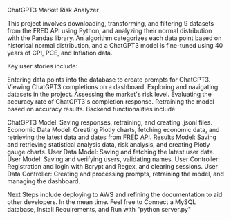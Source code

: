 ChatGPT3 Market Risk Analyzer

This project involves downloading, transforming, and filtering 9 datasets from the FRED API using Python, and analyzing their normal distribution with the Pandas library. An algorithm categorizes each data point based on historical normal distribution, and a ChatGPT3 model is fine-tuned using 40 years of CPI, PCE, and Inflation data.

Key user stories include:

Entering data points into the database to create prompts for ChatGPT3.
Viewing ChatGPT3 completions on a dashboard.
Exploring and navigating datasets in the project.
Assessing the market's risk level.
Evaluating the accuracy rate of ChatGPT3's completion response.
Retraining the model based on accuracy results.
Backend functionalities include:

ChatGPT3 Model: Saving responses, retraining, and creating .jsonl files.
Economic Data Model: Creating Plotly charts, fetching economic data, and retrieving the latest data and dates from FRED API.
Results Model: Saving and retrieving statistical analysis data, risk analysis, and creating Plotly gauge charts.
User Data Model: Saving and fetching the latest user data.
User Model: Saving and verifying users, validating names.
User Controller: Registration and login with Bcrypt and Regex, and clearing sessions.
User Data Controller: Creating and processing prompts, retraining the model, and managing the dashboard.

Next Steps include deploying to AWS and refining the documentation to aid other developers.  In the mean time.  Feel free to Connect a MySQL database, Install Requirements, and Run with "python server.py"
